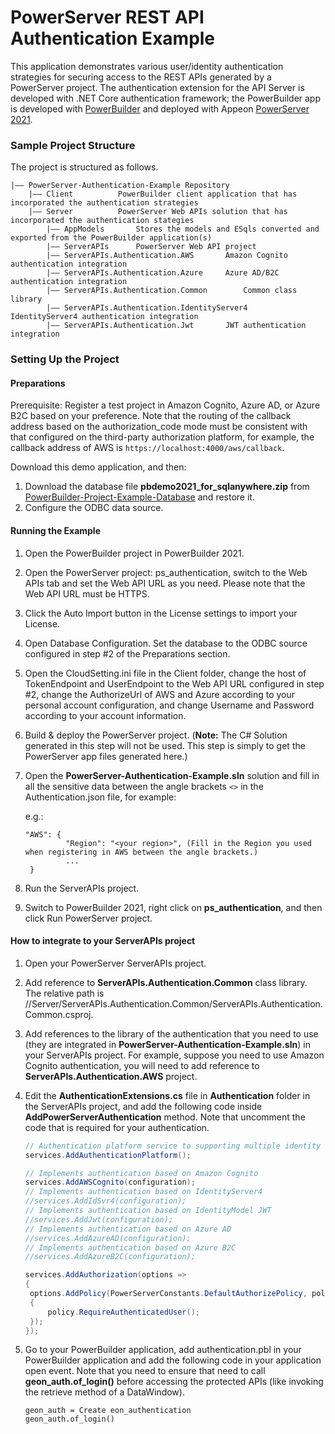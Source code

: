 # PowerServer REST API Authentication Example

This application demonstrates various user/identity authentication strategies for securing access to the REST APIs generated by a PowerServer project. The authentication extension for the API Server is developed with .NET Core authentication framework; the PowerBuilder app is developed with [PowerBuilder](https://www.appeon.com/products/powerbuilder) and deployed with Appeon [PowerServer 2021](https://www.appeon.com/products/powerserver).

### Sample Project Structure

The project is structured as follows.

```
|—— PowerServer-Authentication-Example Repository 
	|—— Client 			PowerBuilder client application that has incorporated the authentication strategies
	|—— Server			PowerServer Web APIs solution that has incorporated the authentication stategies 
		|—— AppModels		Stores the models and ESqls converted and exported from the PowerBuilder application(s)
		|—— ServerAPIs		PowerServer Web API project
		|—— ServerAPIs.Authentication.AWS		Amazon Cognito authentication integration
		|—— ServerAPIs.Authentication.Azure		Azure AD/B2C authentication integration
		|—— ServerAPIs.Authentication.Common		Common class library
		|—— ServerAPIs.Authentication.IdentityServer4	IdentityServer4 authentication integration
		|—— ServerAPIs.Authentication.Jwt		JWT authentication integration
```

### Setting Up the Project

#### Preparations

Prerequisite: Register a test project in Amazon Cognito, Azure AD, or Azure B2C based on your preference. Note that the routing of the callback address based on the authorization_code mode must be consistent with that configured on the third-party authorization platform, for example, the callback address of AWS is `https://localhost:4000/aws/callback`.

Download this demo application, and then:

1. Download the database file <b>pbdemo2021_for_sqlanywhere.zip</b> from [PowerBuilder-Project-Example-Database](https://github.com/Appeon/PowerBuilder-Project-Example-Database) and restore it. 
2. Configure the ODBC data source.

#### Running the Example

1. Open the PowerBuilder project in PowerBuilder 2021.

2. Open the PowerServer project: ps_authentication, switch to the Web APIs tab and set the Web API URL as you need. Please note that the Web API URL must be HTTPS.

3. Click the Auto Import button in the License settings to import your License.

4. Open Database Configuration. Set the database to the ODBC source configured in step #2 of the Preparations section.

5. Open the CloudSetting.ini file in the Client folder, change the host of TokenEndpoint and UserEndpoint to the Web API URL configured in step #2, change the AuthorizeUrl of AWS and Azure according to your personal account configuration, and change Username and Password according to your account information.

6. Build & deploy the PowerServer project. (**Note:** The C# Solution generated in this step will not be used. This step is simply to get the PowerServer app files generated here.) 

7. Open the **PowerServer-Authentication-Example.sln** solution and fill in all the sensitive data between the angle brackets `<>` in the Authentication.json file, for example:

   e.g.:

   ```
   "AWS": {
   	       	"Region": "<your region>", (Fill in the Region you used when registering in AWS between the angle brackets.)
   			...
   	}
   ```

8. Run the ServerAPIs project. 

9. Switch to PowerBuilder 2021, right click on **ps_authentication**, and then click Run PowerServer project.

#### How to integrate to your ServerAPIs project

1. Open your PowerServer ServerAPIs project.

2. Add reference to  **ServerAPIs.Authentication.Common** class library. The relative path is //Server/ServerAPIs.Authentication.Common/ServerAPIs.Authentication.Common.csproj.

3. Add references to the library of the authentication that you need to use (they are integrated in **PowerServer-Authentication-Example.sln**) in your ServerAPIs project. For example, suppose you need to use Amazon Cognito authentication, you will need to add reference to **ServerAPIs.Authentication.AWS** project.

4. Edit the **AuthenticationExtensions.cs** file in **Authentication** folder in the ServerAPIs project, and add the following code inside **AddPowerServerAuthentication** method. Note that uncomment the code that is required for your authentication.

   ```c#
   // Authentication platform service to supporting multiple identity authentication
   services.AddAuthenticationPlatform();
   
   // Implements authentication based on Amazon Cognito
   services.AddAWSCognito(configuration);
   // Implements authentication based on IdentityServer4
   //services.AddIdSvr4(configuration);
   // Implements authentication based on IdentityModel JWT
   //services.AddJwt(configuration);
   // Implements authentication based on Azure AD
   //services.AddAzureAD(configuration);
   // Implements authentication based on Azure B2C
   //services.AddAzureB2C(configuration);
   
   services.AddAuthorization(options =>
   {
   	options.AddPolicy(PowerServerConstants.DefaultAuthorizePolicy, policy =>
   	{
   		policy.RequireAuthenticatedUser();
   	});
   });
   ```

5. Go to your PowerBuilder application, add authentication.pbl in your PowerBuilder application and add the following code in your application open event. Note that you need to ensure that need to call **geon_auth.of_login()** before accessing the protected APIs (like invoking the retrieve method of a DataWindow). 

   ```
   geon_auth = Create eon_authentication
   geon_auth.of_login()
   ```
